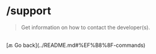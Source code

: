 # /support
> Get information on how to contact the developer(s).
<br>
 [🔙 Go back](../README.md#%EF%B8%8F-commands)